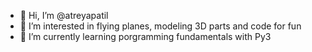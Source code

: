 - 👋 Hi, I’m @atreyapatil
- 👀 I’m interested in flying planes, modeling 3D parts and code for fun
- 🌱 I’m currently learning porgramming fundamentals with Py3

<!---
atreyapatil/atreyapatil is a ✨ special ✨ repository because its `README.md` (this file) appears on your GitHub profile.
You can click the Preview link to take a look at your changes.
--->
